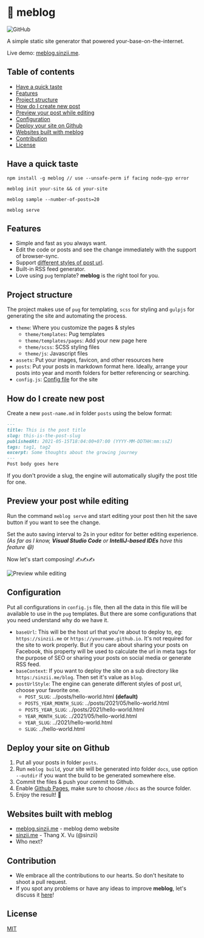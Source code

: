 # :house_with_garden:	 meblog
![GitHub](https://img.shields.io/github/license/sinzii/meblog)

A simple static site generator that powered your-base-on-the-internet.

Live demo: [meblog.sinzii.me](https://meblog.sinzii.me).

## Table of contents
  * [Have a quick taste](#have-a-quick-taste)
  * [Features](#features)
  * [Project structure](#project-structure)
  * [How do I create new post](#how-do-i-create-new-post)
  * [Preview your post while editing](#preview-your-post-while-editing)
  * [Configuration](#configuration)
  * [Deploy your site on Github](#deploy-your-site-on-github)
  * [Websites built with meblog](#websites-built-with-meblog)
  * [Contribution](#contribution)
  * [License](#license)

## Have a quick taste
```ssh
npm install -g meblog // use --unsafe-perm if facing node-gyp error

meblog init your-site && cd your-site

meblog sample --number-of-posts=20

meblog serve
```

## Features
- Simple and fast as you always want.
- Edit the code or posts and see the change immediately with the support of browser-sync.
- Support [different styles of post url](#configuration).
- Built-in RSS feed generator.
- Love using `pug` template? __meblog__ is the right tool for you.

## Project structure
The project makes use of `pug` for templating, `scss` for styling and `gulpjs` for generating the site and automating the process.

- `theme`: Where you customize the pages & styles
  - `theme/templates`: Pug templates
  - `theme/templates/pages`: Add your new page here
  - `theme/scss`: SCSS styling files
  - `theme/js`: Javascript files
- `assets`: Put your images, favicon, and other resources here
- `posts`: Put your posts in markdown format here. Ideally, arrange your posts into year and month folders for better referencing or searching.
- `config.js`: [Config file](#configuration) for the site

## How do I create new post
Create a new `post-name.md` in folder `posts` using the below format:
```md
---
title: This is the post title
slug: this-is-the-post-slug
publishedAt: 2021-05-15T18:04:00+07:00 (YYYY-MM-DDTHH:mm:ssZ)
tags: tag1, tag2
excerpt: Some thoughts about the growing journey 
---
Post body goes here
```
If you don't provide a slug, the engine will automatically slugify the post title for one.

## Preview your post while editing
Run the command `meblog serve` and start editing your post then hit the save button if you want to see the change.

Set the auto saving interval to 2s in your editor for better editing experience. _(As far as I know, __Visual Studio Code__ or __IntelliJ-based IDEs__ have this feature 😄)_

Now let's start composing! ✍️✍️✍️

![Preview while editing](/documents/images/PreviewOnEditing.gif)

## Configuration
Put all configurations in `config.js` file, then all the data in this file will be available to use in the `pug` templates.
But there are some configurations that you need understand why do we have it.
- `baseUrl`: This will be the host url that you're about to deploy to, eg: `https://sinzii.me` or `https://yourname.github.io`. It's not required for the site to work properly. But if you care about sharing your posts on Facebook, this property will be used to calculate the url in meta tags for the purpose of SEO or sharing your posts on social media or generate RSS feed.
- `baseContext`: If you want to deploy the site on a sub directory like `https:/sinzii.me/blog`. Then set it's value as `blog`.
- `postUrlStyle`: The engine can generate different styles of post url, choose your favorite one.
  - `POST_SLUG`: ../posts/hello-world.html __(default)__
  - `POSTS_YEAR_MONTH_SLUG`: ../posts/2021/05/hello-world.html
  - `POSTS_YEAR_SLUG`: ../posts/2021/hello-world.html
  - `YEAR_MONTH_SLUG`: ../2021/05/hello-world.html
  - `YEAR_SLUG`: ../2021/hello-world.html
  - `SLUG`: ../hello-world.html

## Deploy your site on Github
1. Put all your posts in folder `posts`.
2. Run `meblog build`, your site will be generated into folder `docs`, use option `--outdir` if you want the build to be generated somewhere else.
3. Commit the files & push your commit to Github.
4. Enable [Github Pages](https://guides.github.com/features/pages/), make sure to choose `/docs` as the source folder.
5. Enjoy the result! 🍺

## Websites built with meblog
- [meblog.sinzii.me](http://meblog.sinzii.me) - meblog demo website
- [sinzii.me](https://sinzii.me) - Thang X. Vu (@sinzii)
- Who next?

## Contribution
- We embrace all the contributions to our hearts. So don't hesitate to shoot a pull request.
- If you spot any problems or have any ideas to improve __meblog__, let's discuss it [here](https://github.com/sinzii/meblog/issues)!

## License
[MIT](LICENSE)

